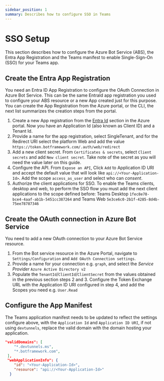 ```yaml
---
sidebar_position: 1
summary: Describes how to configure SSO in Teams
---
```


# SSO Setup

This section describes how to configure the Azure Bot Service (ABS), the Entra App Registration and the Teams manifest to enable Single-Sign-On (SSO) for your Teams app.

## Create the Entra App Registration

You need an Entra ID App Registration to configure the OAuth Connection in Azure Bot Service. This can be the same EntraId app registration you used to configure your ABS resource or a new App created just for this purpose. You can create the App Registration from the Azure portal, or the CLI, the next list summarizes the creation steps from the portal.

1. Create a new App registration from the [Entra Id](https://portal.azure.com/#view/Microsoft_AAD_IAM/ActiveDirectoryMenuBlade/~/RegisteredApps) section in the Azure portal. Now you have an Application Id (also known as Client ID) and a Tenant Id.
2. Provide a name for the app registration, select SingleTenant, and for the Redirect URI select the platform Web and add the value `https://token.botframework.com/.auth/web/redirect`
3. Add a new client secret. From `Certificates & secrets`, select `Client secrets` and add `New client secret`. Take note of the secret as you will need the value later on this guide.
4. Configure the API. From `Expose an API`,  Click `Add` to Application ID URI and accept the default value that will look like `api://<Your-Application-Id>`. Add the scope `access_as_user` and select who can _consent_.
5. Authorize the client applications for SSO. To enable the Teams clients, desktop and web, to perform the SSO flow you must add the next client applications to the scope defined before: Teams Desktop `1fec8e78-bce4-4aaf-ab1b-5451cc387264` and Teams Web `5e3ce6c0-2b1f-4285-8d4b-75ee78787346`

## Create the OAuth connection in Azure Bot Service

You need to add a new OAuth connection to your Azure Bot Service resource.

1. From the Bot service resource in the Azure Portal, navigate to `Settings/Configuration` and `Add OAuth Connection settings`.
2. Provide a name for your connection e.g. `graph`, and select the _Service Provider_ `Azure Active Directory v2`
3. Populate the `TenantId`/`ClientId`/`ClientSecret` from the values obtained in the previous section steps 2 and 3. Configure the Token Exchange URL with the Application ID URI configured in step 4, and add the Scopes you need e.g. `User.Read`


## Configure the App Manifest

The Teams application manifest needs to be updated to reflect the settings configure above, with the `Application Id` and `Application ID URI`, if not using `devtunnels`, replace the valid domain with the domain hosting your application. 

```json
"validDomains": [
    "*.devtunnels.ms",
    "*.botframework.com",
 ],
 "webApplicationInfo": {
    "id": "<Your-Application-Id>",
    "resource": "api://<Your-Application-Id>"
  }
```

